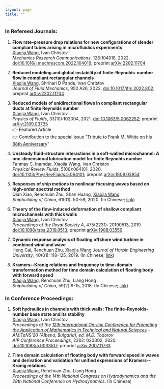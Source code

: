 ```yaml
---
layout: page
title: ""
---
```


### In Refereed Journals:

1. **Flow rate–pressure drop relations for new configurations of slender compliant tubes arising in microfluidics experiments**<br>
      <ins>Xiaojia Wang</ins>, Ivan Christov<br>
      *Mechanics Research Communications*, 126:104016, 2022. [doi:10.1016/j.mechrescom.2022.104016](https://www.sciencedirect.com/science/article/pii/S0093641322001483?via%3Dihub); preprint [arXiv:2202.11704](https://arxiv.org/abs/2202.11704)


2. **Reduced modeling and global instability of finite-Reynolds-number flow in compliant rectangular channels**<br>
      <ins>Xiaojia Wang</ins>, Shrihari D Pande, Ivan Christov<br>
      *Journal of Fluid Mechanics*, 950 A26, 2022. [doi:10.1017/jfm.2022.802](https://www.cambridge.org/core/journals/journal-of-fluid-mechanics/article/reduced-modelling-and-global-instability-of-finitereynoldsnumber-flow-in-compliant-rectangular-channels/29A9842D865336270ABAB4DB45F98730); preprint [arXiv:2202.11704](https://arxiv.org/abs/2202.11704)
      
3. **Reduced models of unidirectional flows in compliant rectangular ducts at finite Reynolds number**<br>
   <ins>Xiaojia Wang</ins>, Ivan Christov<br>
   *Physics of Fluids*, 33(10):102004, 2021. [doi:10.1063/5.0062252](https://aip.scitation.org/doi/10.1063/5.0062252); preprint [arXiv:2109.03735](https://arxiv.org/abs/2109.03735)<br>
   :point_right: Featured Article<br>
   :point_right: Contribution to the special issue "[Tribute to Frank M. White on his 88th Anniversary](https://aip.scitation.org/topic/special-collections/fmw2021)"
   
4. **Unsteady fluid-structure interactions in a soft-walled microchannel: A one-dimensional lubrication model for finite Reynolds number**<br>
   Tanmay C. Inamdar, <ins>Xiaojia Wang</ins>, Ivan Christov<br>
   *Physical Review Fluids*, 5(06):064101, 2020. [doi:10.1103/PhysRevFluids.5.064101](https://journals.aps.org/prfluids/abstract/10.1103/PhysRevFluids.5.064101); preprint [arXiv:1808.03954](https://arxiv.org/abs/1808.03954)<br>
   
5. **Responses of ship motions to nonlinear focusing waves based on high-order spectral method**<br>
   Qian Xiao, Renchuan Zhu, Shan Huang, <ins>Xiaojia Wang</ins><br>
   *Shipbuilding of China*, 61(01): 50-59, 2020. (In Chinese; [link](https://kns.cnki.net/kcms/detail/detail.aspx?dbcode=CJFD&dbname=CJFDLAST2020&filename=ZGZC202001005&uniplatform=NZKPT&v=2-8Ulh5Zqx-MFLwLr9QVgrplJTSKWprOaEx-q8LqlmOoq1umZrz2EjsEAcX26mRB))
   
6. **Theory of the flow-induced deformation of shallow compliant microchannels with thick walls**<br>
   <ins>Xiaojia Wang</ins>, Ivan Christov<br>
   *Proceedings of the Royal Society A*, 475(2231): 20190513, 2019. [doi:10.1098/rspa.2019.0513](https://doi.org/10.1098/rspa.2019.0513); preprint [arXiv:1908.03556](https://arxiv.org/abs/1908.03556)
   
7. **Dynamic response analysis of floating offshore wind turbine in combined wind and wave**<br>
   Heng Cai, Renchuan Zhu, <ins>Xiaojia Wang</ins>
   *Journal of Harbin Engineering University*, 40(01): 118-125, 2019. (In Chinese; [link](http://dx.doi.org/10.11990/jheu.201709043))
   
8. **Kramers--Kronig relations and frequency to time-domain transformation method for time domain calculation of floating body with forward speed**<br>
   <ins>Xiaojia Wang</ins>, Renchuan Zhu, Liang Hong<br>
   *Shipbuilding of China*, 59(2):9-15, 2018. (In Chinese; [link](https://scjg.cnki.net/kcms/detail/detail.aspx?filename=ZGZC201802002&dbcode=CJFQ&dbname=CJFD2018&v=))
   

### In Conference Proceedings:

1. **Soft hydraulics in channels with thick walls: The finite-Reynolds-number base state and its stability**<br>
   <ins>Xiaojia Wang</ins>, Ivan Christov<br>
   *Proceedings of the [12th International On-line Conference for Promoting the Application of Mathematics in Technical and Natural Sciences](http://2020.eac4amitans.eu) - AMiTaNS'20 (Albena, Bulgaria), ed. M.D. Todorov*<br>
   *AIP Conference Proceedings*, 2302: 020002, 2020. [doi:10.1063/5.0033517](https://aip.scitation.org/doi/abs/10.1063/5.0033517); preprint [arXiv:2007.11733](https://arxiv.org/abs/2007.11733)
   
2. **Time domain calculation of floating body with forward speed in waves and derivation and validation for unified expressions of Kramers--Kronig relations**<br>
   <ins>Xiaojia Wang</ins>, Renchuan Zhu, Liang Hong<br>
   *Proceedings of the 14th National Congress on Hydrodynamics and the 28th National Conference on Hydrodynamics*. (In Chinese)
   
